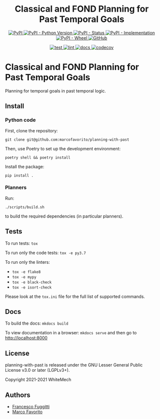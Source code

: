 <h1 align="center">
  <b>Classical and FOND Planning for Past Temporal Goals</b>
</h1>

<p align="center">
  <a href="https://pypi.org/project/planning-with-past">
    <img alt="PyPI" src="https://img.shields.io/pypi/v/planning-with-past">
  </a>
  <a href="https://pypi.org/project/planning-with-past">
    <img alt="PyPI - Python Version" src="https://img.shields.io/pypi/pyversions/planning-with-past" />
  </a>
  <a href="">
    <img alt="PyPI - Status" src="https://img.shields.io/pypi/status/planning-with-past" />
  </a>
  <a href="">
    <img alt="PyPI - Implementation" src="https://img.shields.io/pypi/implementation/planning-with-past">
  </a>
  <a href="">
    <img alt="PyPI - Wheel" src="https://img.shields.io/pypi/wheel/planning-with-past">
  </a>
  <a href="https://github.com/marcofavorito/planning-with-past/blob/master/LICENSE">
    <img alt="GitHub" src="https://img.shields.io/github/license/marcofavorito/planning-with-past">
  </a>
</p>
<p align="center">
  <a href="">
    <img alt="test" src="https://github.com/marcofavorito/planning-with-past/workflows/test/badge.svg">
  </a>
  <a href="">
    <img alt="lint" src="https://github.com/marcofavorito/planning-with-past/workflows/lint/badge.svg">
  </a>
  <a href="">
    <img alt="docs" src="https://github.com/marcofavorito/planning-with-past/workflows/docs/badge.svg">
  </a>
  <a href="https://codecov.io/gh/marcofavorito/planning-with-past">
    <img alt="codecov" src="https://codecov.io/gh/marcofavorito/planning-with-past/branch/master/graph/badge.svg?token=FG3ATGP5P5">
  </a>
</p>


# Classical and FOND Planning for Past Temporal Goals

Planning for temporal goals in past temporal logic. 

## Install

### Python code

First, clone the repository:
```
git clone git@github.com:marcofavorito/planning-with-past
```

Then, use Poetry to set up the development environment:

```
poetry shell && poetry install
```

Install the package:
```
pip install .
```

### Planners

Run:
```
./scripts/build.sh
```

to build the required dependencies (in particular planners). 

## Tests

To run tests: `tox`

To run only the code tests: `tox -e py3.7`

To run only the linters: 
- `tox -e flake8`
- `tox -e mypy`
- `tox -e black-check`
- `tox -e isort-check`

Please look at the `tox.ini` file for the full list of supported commands. 

## Docs

To build the docs: `mkdocs build`

To view documentation in a browser: `mkdocs serve`
and then go to [http://localhost:8000](http://localhost:8000)

## License

planning-with-past is released under the GNU Lesser General Public License v3.0 or later (LGPLv3+).

Copyright 2021-2021 WhiteMech

## Authors

- [Francesco Fuggitti](https://francescofuggitti.github.io)
- [Marco Favorito](https://marcofavorito.me/)
